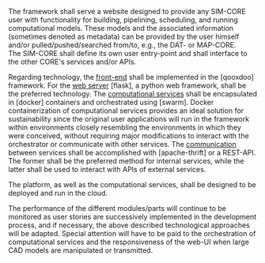 

The framework shall serve a website designed to provide any SIM-CORE user with
functionality for building, pipelining, scheduling, and running computational models. These
models and the associated information (sometimes denoted as metadata) can be provided
by the user himself and/or pulled/pushed/searched from/to, e.g., the DAT- or MAP-CORE.  
The SIM-CORE shall define its own user entry-point and shall interface to the other CORE's
services and/or APIs.

Regarding technology, the [front-end](../tech/parts/client-side.md) shall be implemented in the [qooxdoo]
framework. For the [web server](../tech/parts/server-side.md) [flask],  a python web framework, shall be
the preferred technology. The [computational services](../tech/parts/comp-services.md)
shall be encapsulated in [docker] containers and orchestrated using [swarm]. Docker
containerization of computational services provides an ideal solution for sustainability since
the original user applications will run in the framework within environments closely
resembling the environments in which they were conceived, without requiring major
modifications to interact with the orchestrator or communicate with other services.
The [communication](../tech/parts/communication.md) between services shall be accomplished with
[apache-thrift] or a REST-API. The former shall be the preferred method for internal services,
while the latter shall be used to interact with APIs of external services.

The platform, as well as the computational services, shall be designed to be deployed and
run in the cloud.

The performance of the different modules/parts will continue to be monitored as user
stories are successively implemented in the development process, and if necessary, the
above described technological approaches will be adapted. Special attention will have to be
paid to the orchestration of computational services and the responsiveness of the web-UI
when large CAD models are manipulated or transmitted.
